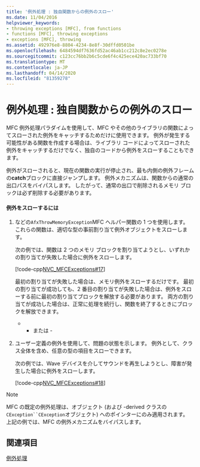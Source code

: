 ```yaml
---
title: '例外処理 : 独自関数からの例外のスロー'
ms.date: 11/04/2016
helpviewer_keywords:
- throwing exceptions [MFC], from functions
- functions [MFC], throwing exceptions
- exceptions [MFC], throwing
ms.assetid: 492976e8-8804-4234-8e8f-30dffd0501be
ms.openlocfilehash: 6484594df7636fd52ac46ab1cc212c8e2ec0278e
ms.sourcegitcommit: c123cc76bb2b6c5cde6f4c425ece420ac733bf70
ms.translationtype: MT
ms.contentlocale: ja-JP
ms.lasthandoff: 04/14/2020
ms.locfileid: "81359278"
---
```

# <a name="exceptions-throwing-exceptions-from-your-own-functions"></a>例外処理 : 独自関数からの例外のスロー

MFC 例外処理パラダイムを使用して、MFC やその他のライブラリの関数によってスローされた例外をキャッチするためだけに使用できます。 例外が発生する可能性がある関数を作成する場合は、ライブラリ コードによってスローされた例外をキャッチするだけでなく、独自のコードから例外をスローすることもできます。

例外がスローされると、現在の関数の実行が停止され、最も内側の例外フレームの**catch**ブロックに直接ジャンプします。 例外メカニズムは、関数からの通常の出口パスをバイパスします。 したがって、通常の出口で削除されるメモリ ブロックは必ず削除する必要があります。

#### <a name="to-throw-an-exception"></a>例外をスローするには

1. などの`AfxThrowMemoryException`MFC ヘルパー関数の 1 つを使用します。 これらの関数は、適切な型の事前割り当て例外オブジェクトをスローします。

   次の例では、関数は 2 つのメモリ ブロックを割り当てようとし、いずれかの割り当てが失敗した場合に例外をスローします。

   [!code-cpp[NVC_MFCExceptions#17](../mfc/codesnippet/cpp/exceptions-throwing-exceptions-from-your-own-functions_1.cpp)]

   最初の割り当てが失敗した場合は、メモリ例外をスローするだけです。 最初の割り当てが成功しても、2 番目の割り当てが失敗した場合は、例外をスローする前に最初の割り当てブロックを解放する必要があります。 両方の割り当てが成功した場合は、正常に処理を続行し、関数を終了するときにブロックを解放できます。

     - - または -

1. ユーザー定義の例外を使用して、問題の状態を示します。 例外として、クラス全体を含め、任意の型の項目をスローできます。

   次の例では、Wave デバイスを介してサウンドを再生しようとし、障害が発生した場合に例外をスローします。

   [!code-cpp[NVC_MFCExceptions#18](../mfc/codesnippet/cpp/exceptions-throwing-exceptions-from-your-own-functions_2.cpp)]

> [!NOTE]
> MFC の既定の例外処理は、オブジェクト (および -derived クラスの`CException``CException`オブジェクト) へのポインターにのみ適用されます。 上記の例では、MFC の例外メカニズムをバイパスします。

## <a name="see-also"></a>関連項目

[例外処理](../mfc/exception-handling-in-mfc.md)

